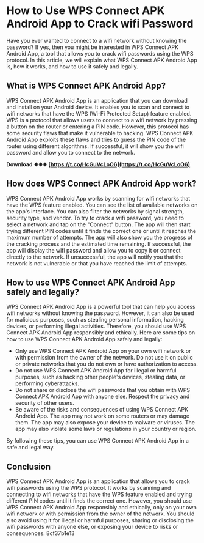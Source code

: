 
 
# How to Use WPS Connect APK Android App to Crack wifi Password
 
Have you ever wanted to connect to a wifi network without knowing the password? If yes, then you might be interested in WPS Connect APK Android App, a tool that allows you to crack wifi passwords using the WPS protocol. In this article, we will explain what WPS Connect APK Android App is, how it works, and how to use it safely and legally.
 
## What is WPS Connect APK Android App?
 
WPS Connect APK Android App is an application that you can download and install on your Android device. It enables you to scan and connect to wifi networks that have the WPS (Wi-Fi Protected Setup) feature enabled. WPS is a protocol that allows users to connect to a wifi network by pressing a button on the router or entering a PIN code. However, this protocol has some security flaws that make it vulnerable to hacking. WPS Connect APK Android App exploits these flaws and tries to guess the PIN code of the router using different algorithms. If successful, it will show you the wifi password and allow you to connect to the network.
 
**Download ✸✸✸ [https://t.co/HcGuVcLoO6](https://t.co/HcGuVcLoO6)**


 
## How does WPS Connect APK Android App work?
 
WPS Connect APK Android App works by scanning for wifi networks that have the WPS feature enabled. You can see the list of available networks on the app's interface. You can also filter the networks by signal strength, security type, and vendor. To try to crack a wifi password, you need to select a network and tap on the "Connect" button. The app will then start trying different PIN codes until it finds the correct one or until it reaches the maximum number of attempts. The app will also show you the progress of the cracking process and the estimated time remaining. If successful, the app will display the wifi password and allow you to copy it or connect directly to the network. If unsuccessful, the app will notify you that the network is not vulnerable or that you have reached the limit of attempts.
 
## How to use WPS Connect APK Android App safely and legally?
 
WPS Connect APK Android App is a powerful tool that can help you access wifi networks without knowing the password. However, it can also be used for malicious purposes, such as stealing personal information, hacking devices, or performing illegal activities. Therefore, you should use WPS Connect APK Android App responsibly and ethically. Here are some tips on how to use WPS Connect APK Android App safely and legally:
 
- Only use WPS Connect APK Android App on your own wifi network or with permission from the owner of the network. Do not use it on public or private networks that you do not own or have authorization to access.
- Do not use WPS Connect APK Android App for illegal or harmful purposes, such as hacking other people's devices, stealing data, or performing cyberattacks.
- Do not share or disclose the wifi passwords that you obtain with WPS Connect APK Android App with anyone else. Respect the privacy and security of other users.
- Be aware of the risks and consequences of using WPS Connect APK Android App. The app may not work on some routers or may damage them. The app may also expose your device to malware or viruses. The app may also violate some laws or regulations in your country or region.

By following these tips, you can use WPS Connect APK Android App in a safe and legal way.
 
## Conclusion
 
WPS Connect APK Android App is an application that allows you to crack wifi passwords using the WPS protocol. It works by scanning and connecting to wifi networks that have the WPS feature enabled and trying different PIN codes until it finds the correct one. However, you should use WPS Connect APK Android App responsibly and ethically, only on your own wifi network or with permission from the owner of the network. You should also avoid using it for illegal or harmful purposes, sharing or disclosing the wifi passwords with anyone else, or exposing your device to risks or consequences.
 8cf37b1e13
 
